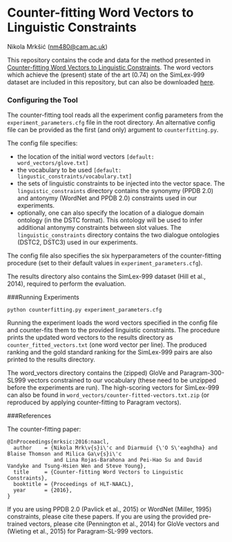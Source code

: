 # Counter-fitting Word Vectors to Linguistic Constraints
Nikola Mrkšić (nm480@cam.ac.uk)

This repository contains the code and data for the method presented in [Counter-fitting Word Vectors to Linguistic Constraints](http://mi.eng.cam.ac.uk/~nm480/naaclhlt2016.pdf). The word vectors which achieve the (present) state of the art (0.74) on the SimLex-999 dataset are included in this repository, but can also be downloaded [here](http://mi.eng.cam.ac.uk/~nm480/counter-fitted-vectors.txt.zip).


### Configuring the Tool

The counter-fitting tool reads all the experiment config parameters from the ```experiment_parameters.cfg``` file in the root directory. An alternative config file can be provided as the first (and only) argument to ```counterfitting.py```. 

The config file specifies:
* the location of the initial word vectors ```[default: word_vectors/glove.txt]```
* the vocabulary to be used ```[default: lingustic_constraints/vocabulary.txt]``` 
* the sets of linguistic constraints to be injected into the vector space. The ```linguistic_constraints``` directory contains the synonymy (PPDB 2.0) and antonymy (WordNet and PPDB 2.0) constraints used in our experiments. 
* optionally, one can also specify the location of a dialogue domain ontology (in the DSTC format). This ontology will be used to infer additional antonymy constraints between slot values. The ```linguistic_constraints``` directory contains the two dialogue ontologies (DSTC2, DSTC3) used in our experiments. 

The config file also specifies the six hyperparameters of the counter-fitting procedure (set to their default values in ```experiment_parameters.cfg```). 

The results directory also contains the SimLex-999 dataset (Hill et al., 2014), required to perform the evaluation. 


###Running Experiments

```python counterfitting.py experiment_parameters.cfg```

Running the experiment loads the word vectors specified in the config file and counter-fits them to the provided linguistic constraints. The procedure prints the updated word vectors to the results directory as ```counter_fitted_vectors.txt``` (one word vector per line). The produced ranking and the gold standard ranking for the SimLex-999 pairs are also printed to the results directory. 

The word_vectors directory contains the (zipped) GloVe and Paragram-300-SL999 vectors constrained to our vocabulary (these need to be unzipped before the experiments are run). The high-scoring vectors for SimLex-999 can also be found in ```word_vectors/counter-fitted-vectors.txt.zip``` (or reproduced by applying counter-fitting to Paragram vectors).


###References

The counter-fitting paper:
```
@InProceedings{mrksic:2016:naacl,
  author    = {Nikola Mrk\v{s}i\'c and Diarmuid {\'O S\'eaghdha} and Blaise Thomson and Milica Ga\v{s}i\'c 
  			   and Lina Rojas-Barahona and Pei-Hao Su and David Vandyke and Tsung-Hsien Wen and Steve Young},
  title     = {Counter-fitting Word Vectors to Linguistic Constraints},
  booktitle = {Proceedings of HLT-NAACL},
  year      = {2016},
}
```

If you are using PPDB 2.0 (Pavlick et al., 2015) or WordNet (Miller, 1995) constraints, please cite these papers. If you are using the provided pre-trained vectors, please cite (Pennington et al., 2014) for GloVe vectors and (Wieting et al., 2015) for Paragram-SL-999 vectors. 
